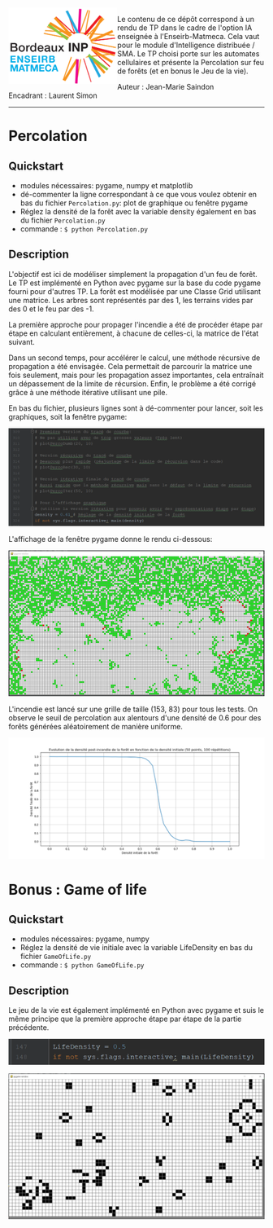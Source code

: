 <img align="left" height="150" src=img/logotrans.png>

Le contenu de ce dépôt correspond à un rendu de TP dans le cadre de l'option IA enseignée à l'Enseirb-Matmeca. Cela vaut pour le module d'Intelligence distribuée / SMA. Le TP choisi porte sur les automates cellulaires et présente la Percolation sur feu de forêts (et en bonus le Jeu de la vie).   

Auteur : Jean-Marie Saindon      
Encadrant : Laurent Simon   

---

# Percolation

## Quickstart
- modules nécessaires: pygame, numpy et matplotlib
- dé-commenter la ligne correspondant à ce que vous voulez obtenir en bas du fichier `Percolation.py`: plot de graphique ou fenêtre pygame
- Réglez la densité de la forêt avec la variable density également en bas du fichier `Percolation.py`
- commande : `$ python Percolation.py`

## Description
L'objectif est ici de modéliser simplement la propagation d'un feu de forêt.
Le TP est implémenté en Python avec pygame sur la base du code pygame fourni pour d'autres TP.
La forêt est modélisée par une Classe Grid utilisant une matrice.
Les arbres sont représentés par des 1, les terrains vides par des 0 et le feu par des -1.

La première approche pour propager l'incendie a été de procéder étape par étape en calculant entièrement, à chacune de celles-ci, la matrice de l'état suivant.

Dans un second temps, pour accélérer le calcul, une méthode récursive de propagation a été envisagée. Cela permettait de parcourir la matrice une fois seulement, mais pour les propagation assez importantes, cela entraînait un dépassement de la limite de récursion.
Enfin, le problème a été corrigé grâce à une méthode itérative utilisant une pile.

En bas du fichier, plusieurs lignes sont à dé-commenter pour lancer, soit les graphiques, soit la fenêtre pygame:

<p align="center">
  <img src=img/PercoCode.PNG>
</p>

L'affichage de la fenêtre pygame donne le rendu ci-dessous:

<p align="center">
  <img width="650" src=img/Perco.PNG>
</p>

L'incendie est lancé sur une grille de taille (153, 83) pour tous les tests. On observe le seuil de percolation aux alentours d'une densité de 0.6 pour des forêts générées aléatoirement de manière uniforme. 

<p align="center">
  <img src=img/graph_50_100_2.png>
</p>



# Bonus : Game of life

## Quickstart

- modules nécessaires: pygame, numpy
- Réglez la densité de vie initiale avec la variable LifeDensity en bas du fichier `GameOfLife.py`
- commande : `$ python GameOfLife.py`

## Description
Le jeu de la vie est également implémenté en Python avec pygame et suis le même principe que la première approche étape par étape de la partie précédente.


<p align="center">
  <img src=img/GameOfLifeCode.PNG>
</p>

<p align="center">
  <img width="650" src=img/GameOfLife.PNG>
</p>


